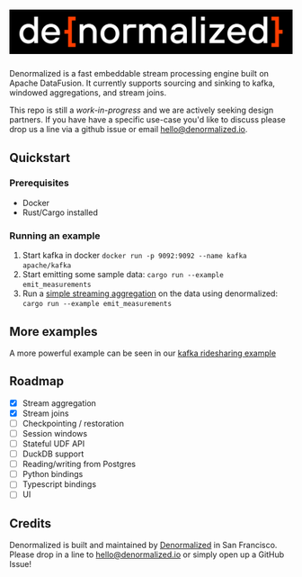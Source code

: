 <h1>
  <a href="https://www.denormalized.io">
    <img src="./docs/images/denormalized_dark.png" alt="Denormalized Logo" width="512">
  </a>
</h1>

Denormalized is a fast embeddable stream processing engine built on Apache DataFusion.
It currently supports sourcing and sinking to kafka, windowed aggregations, and stream joins.

This repo is still a *work-in-progress* and we are actively seeking design partners. If you have have a specific use-case you'd like to discuss please drop us a line via a github issue or email hello@denormalized.io.

## Quickstart

### Prerequisites
- Docker
- Rust/Cargo installed

### Running an example
1. Start kafka in docker `docker run -p 9092:9092 --name kafka apache/kafka`
2. Start emitting some sample data: `cargo run --example emit_measurements`
3. Run a [simple streaming aggregation](./examples/examples/simple_aggregation.rs) on the data using denormalized: `cargo run --example emit_measurements`

## More examples

A more powerful example can be seen in our [kafka ridesharing example](./docs/kafka_rideshare_example.md)

## Roadmap
- [x] Stream aggregation
- [x] Stream joins
- [ ] Checkpointing / restoration
- [ ] Session windows
- [ ] Stateful UDF API
- [ ] DuckDB support
- [ ] Reading/writing from Postgres
- [ ] Python bindings
- [ ] Typescript bindings
- [ ] UI

## Credits

Denormalized is built and maintained by [Denormalized](https://www.denormalized.io) in San Francisco. Please drop in a line to
hello@denormalized.io or simply open up a GitHub Issue!
